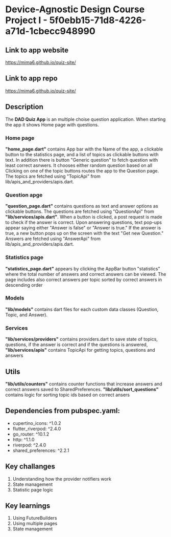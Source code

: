 # Device-Agnostic Design Course Project I - 5f0ebb15-71d8-4226-a71d-1cbecc948990
## Link to app website
https://mima6.github.io/quiz-site/

## Link to app repo
https://mima6.github.io/quiz-site/

## Description
The **DAD Quiz App** is an multiple choise question application. When starting the app it shows Home page with questions.

### Home page
**"home_page.dart"** contains App bar with the Name of the app, a clickable button to the statistics page, and a list of topics as clickable buttons with text. In addition there is button "Generic question" to fetch question with least correct asnwers. It chooses either random question based on all Clicking on one of the topic buttons routes the app to the Question page. The topics are fetched using "TopicApi" from lib/apis_and_providers/apis.dart.

### Question apge
**"question_page.dart"** contains questions as text and answer options as clickable buttons. The questions are fetched using "QuestionApi" from **"lib/services/apis.dart"**. When a button is clicked, a post request is made to check if the answer is correct. Upon answering questions, text pop-ups appear saying either "Answer is false" or "Answer is true." If the answer is true, a new button pops up on the screen with the text "Get new Question." Answers are fetched using "AnswerApi" from lib/apis_and_providers/apis.dart.

### Statistics page
**"statistics_page.dart"** appears by clicking the AppBar button "statistics" where the total number of answers and correct answers can be viewed. The page includes also correct answers per topic sorted by correct answers in descending order 

### Models
**"lib/models"** contains dart files for each custom data classes (Question, Topic, and Answer).

### Services
**"lib/services/providers"** contains providers.dart to save state of topics, questions, if the answer is correct and if the questions is answered, 
**"lib/services/apis"** contains TopicApi for getting topics, questions and answers

## Utils
**"lib/utils/counters"**  contains counter functions that increase answers and correct answers saved to SharedPreferences.
**"lib/utils/sort_questions"**  contains logic for sorting topic ids based on correct ansers


## Dependencies from pubspec.yaml:
* cupertino_icons: ^1.0.2
* flutter_riverpod: ^2.4.0
* go_router: ^10.1.2
* http: ^1.1.0
* riverpod: ^2.4.0
* shared_preferences: ^2.2.1


## Key challanges
1. Understanding how the provider notifiers work
2. State management
3. Statistic page logic

## Key learnings
1. Using FutureBuilders
2. Using multiple pages
3. State management

